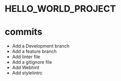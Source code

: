 # HELLO_WORLD_PROJECT
# commits
- Add a Development branch
- Add a feature branch
- Add linter file
- Add a gitignore file
- Add Webhint
- Add stylelintrc
